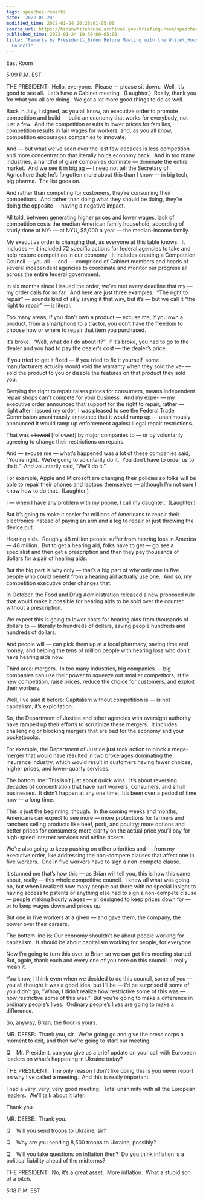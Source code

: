 ```yaml
---
tags: speeches-remarks
date: '2022-01-24'
modified_time: 2022-01-24 20:26:01-05:00
source_url: https://bidenwhitehouse.archives.gov/briefing-room/speeches-remarks/2022/01/24/remarks-by-president-biden-before-meeting-with-the-white-house-competition-council/
published_time: 2022-01-24 19:30:00-05:00
title: "Remarks by President\_Biden Before Meeting with the White\_House Competition\_\
  Council"
---
```

 
East Room

5:09 P.M. EST

THE PRESIDENT:  Hello, everyone.  Please — please sit down.  Well, it’s
good to see all.  Let’s have a Cabinet meeting.  (Laughter.)  Really,
thank you for what you all are doing.  We got a lot more good things to
do as well.

Back in July, I signed, as you all know, an executive order to promote
competition and build — build an economy that works for everybody, not
just a few.  And the competition results in lower prices for families,
competition results in fair wages for workers, and, as you all know,
competition encourages companies to innovate. 

And — but what we’ve seen over the last few decades is less competition
and more concentration that literally holds economy back.  And in too
many industries, a handful of giant companies dominate — dominate the
entire market.  And we see it in big ag — I need not tell the Secretary
of Agriculture that; he’s forgotten more about this than I know — in big
tech, big pharma.  The list goes on. 

And rather than competing for customers, they’re consuming their
competitors.  And rather than doing what they should be doing, they’re
doing the opposite — having a negative impact. 

All told, between generating higher prices and lower wages, lack of
competition costs the median American family household, according of
study done at NY- — at NYU, $5,000 a year — the median-income family.

My executive order is changing that, as everyone at this table knows. 
It includes — it included 72 specific actions for federal agencies to
take and help restore competition in our economy.  It includes creating
a Competition Council — you all — and — comprised of Cabinet members and
heads of several independent agencies to coordinate and monitor our
progress all across the entire federal government.

In six months since I issued the order, we’ve met every deadline that my
— my order calls for so far.  And here are just three examples.  “The
right to repair” — sounds kind of silly saying it that way, but it’s —
but we call it “the right to repair” — is literal. 

Too many areas, if you don’t own a product — excuse me, if you own a
product, from a smartphone to a tractor, you don’t have the freedom to
choose how or where to repair that item you purchased.

It’s broke.  “Well, what do I do about it?”  If it’s broke, you had to
go to the dealer and you had to pay the dealer’s cost — the dealer’s
price.

If you tried to get it fixed — if you tried to fix it yourself, some
manufacturers actually would void the warranty when they sold the ve- —
sold the product to you or disable the features on that product they
sold you.

Denying the right to repair raises prices for consumers, means
independent repair shops can’t compete for your business.  And my expe-
— my executive order announced that support for the right to repair,
rather — right after I issued my order, I was pleased to see the Federal
Trade Commission unanimously announce that it would ramp up —
unanimously announced it would ramp up enforcement against illegal
repair restrictions.

That was <s>allowed</s> \[followed\] by major companies to — or by
voluntarily agreeing to change their restrictions on repairs.

And — excuse me — what’s happened was a lot of these companies said,
“You’re right.  We’re going to voluntarily do it.  You don’t have to
order us to do it.”  And voluntarily said, “We’ll do it.”  
  
For example, Apple and Microsoft are changing their policies so folks
will be able to repair their phones and laptops themselves — although
I’m not sure I know how to do that.  (Laughter.)

I — when I have any problem with my phone, I call my daughter. 
(Laughter.)

But it’s going to make it easier for millions of Americans to repair
their electronics instead of paying an arm and a leg to repair or just
throwing the device out.

Hearing aids.  Roughly 48 million people suffer from hearing loss in
America — 48 million.  But to get a hearing aid, folks have to get — go
see a specialist and then get a prescription and then they pay thousands
of dollars for a pair of hearing aids.

But the big part is why only — that’s a big part of why only one in five
people who could benefit from a hearing aid actually use one.  And so,
my competition executive order changes that.

In October, the Food and Drug Administration released a new proposed
rule that would make it possible for hearing aids to be sold over the
counter without a prescription.

We expect this is going to lower costs for hearing aids from thousands
of dollars to — literally to hundreds of dollars, saving people hundreds
and hundreds of dollars.

And people will — can pick them up at a local pharmacy, saving time and
money, and helping the tens of million people with hearing loss who
don’t have hearing aids now.

Third area: mergers.  In too many industries, big companies — big
companies can use their power to squeeze out smaller competitors, stifle
new competition, raise prices, reduce the choice for customers, and
exploit their workers.

Well, I’ve said it before: Capitalism without competition is — is not
capitalism; it’s exploitation.

So, the Department of Justice and other agencies with oversight
authority have ramped up their efforts to scrutinize these mergers.  It
includes challenging or blocking mergers that are bad for the economy
and your pocketbooks.

For example, the Department of Justice just took action to block a
mega-merger that would have resulted in two brokerages dominating the
insurance industry, which would result in customers having fewer
choices, higher prices, and lower-quality services.

The bottom line: This isn’t just about quick wins.  It’s about reversing
decades of concentration that have hurt workers, consumers, and small
businesses.  It didn’t happen at any one time.  It’s been over a period
of time now — a long time.

This is just the beginning, though.  In the coming weeks and months,
Americans can expect to see more — more protections for farmers and
ranchers selling products like beef, pork, and poultry; more options and
better prices for consumers; more clarity on the actual price you’ll pay
for high-speed Internet services and airline tickets. 

We’re also going to keep pushing on other priorities and — from my
executive order, like addressing the non-compete clauses that affect one
in five workers.  One in five workers have to sign a non-compete
clause. 

It stunned me that’s how this — as Brian will tell you, this is how this
came about, really — this whole competitive council.  I knew all what
was going on, but when I realized how many people out there with no
special insight to having access to patents or anything else had to sign
a non-compete clause — people making hourly wages — all designed to keep
prices down for — or to keep wages down and prices up.

But one in five workers at a given — and gave them, the company, the
power over their careers.

The bottom line is: Our economy shouldn’t be about people working for
capitalism.  It should be about capitalism working for people, for
everyone.

Now I’m going to turn this over to Brian so we can get this meeting
started.  But, again, thank each and every one of you here on this
council.  I really mean it. 

You know, I think even when we decided to do this council, some of you —
you all thought it was a good idea, but I’ll be — I’d be surprised if
some of you didn’t go, “Whoa, I didn’t realize how restrictive some of
this was — how restrictive some of this was.”  But you’re going to make
a difference in ordinary people’s lives.  Ordinary people’s lives are
going to make a difference. 

So, anyway, Brian, the floor is yours.

MR. DEESE:  Thank you, sir.  We’re going go and give the press corps a
moment to exit, and then we’re going to start our meeting. 

Q    Mr. President, can you give us a brief update on your call with
European leaders on what’s happening in Ukraine today?

THE PRESIDENT:  The only reason I don’t like doing this is you never
report on why I’ve called a meeting.  And this is really important. 

I had a very, very, very good meeting.  Total unanimity with all the
European leaders.  We’ll talk about it later. 

Thank you.

MR. DEESE:  Thank you.

Q    Will you send troops to Ukraine, sir?

Q    Why are you sending 8,500 troops to Ukraine, possibly?

Q    Will you take questions on inflation then?  Do you think inflation
is a political liability ahead of the midterms?

THE PRESIDENT:  No, it’s a great asset.  More inflation.  What a stupid
son of a bitch.

5:18 P.M. EST

